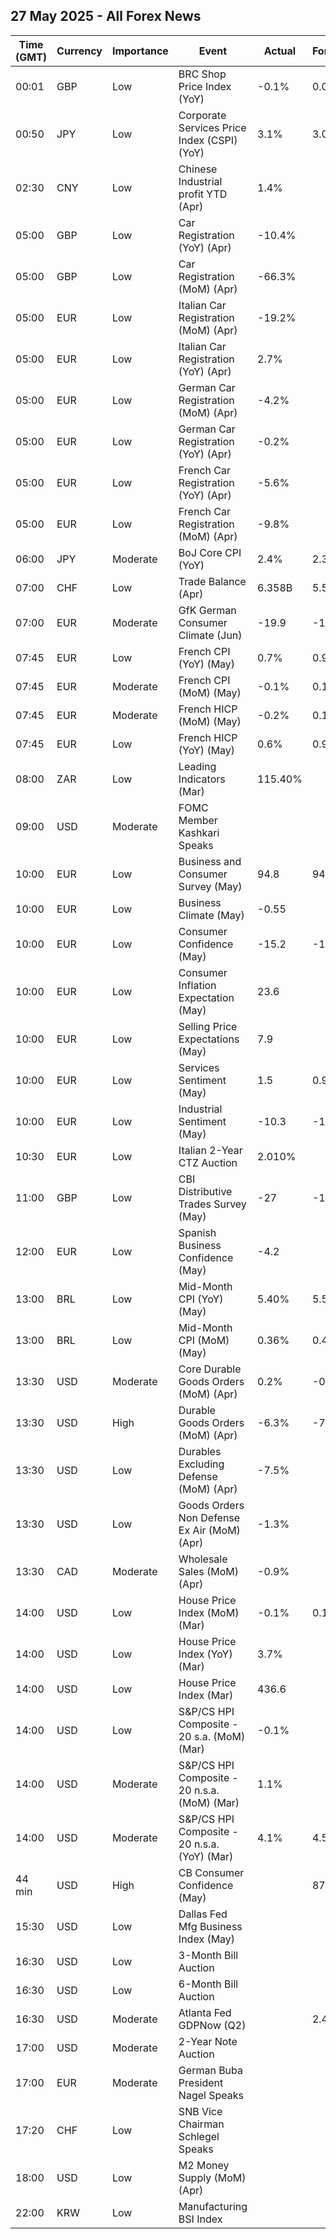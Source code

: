 ## 27 May 2025 - All Forex News

| Time (GMT) | Currency | Importance | Event | Actual | Forecast | Previous |
|------|----------|------------|-------|--------|----------|----------|
| 00:01 | GBP | Low | BRC Shop Price Index (YoY) | -0.1% | 0.0% | -0.1% |
| 00:50 | JPY | Low | Corporate Services Price Index (CSPI) (YoY) | 3.1% | 3.0% | 3.3% |
| 02:30 | CNY | Low | Chinese Industrial profit YTD (Apr) | 1.4% |  | 0.8% |
| 05:00 | GBP | Low | Car Registration (YoY) (Apr) | -10.4% |  | 12.4% |
| 05:00 | GBP | Low | Car Registration (MoM) (Apr) | -66.3% |  | 324.8% |
| 05:00 | EUR | Low | Italian Car Registration (MoM) (Apr) | -19.2% |  | 24.8% |
| 05:00 | EUR | Low | Italian Car Registration (YoY) (Apr) | 2.7% |  | 6.3% |
| 05:00 | EUR | Low | German Car Registration (MoM) (Apr) | -4.2% |  | 24.6% |
| 05:00 | EUR | Low | German Car Registration (YoY) (Apr) | -0.2% |  | -3.9% |
| 05:00 | EUR | Low | French Car Registration (YoY) (Apr) | -5.6% |  | -14.5% |
| 05:00 | EUR | Low | French Car Registration (MoM) (Apr) | -9.8% |  | 8.7% |
| 06:00 | JPY | Moderate | BoJ Core CPI (YoY) | 2.4% | 2.3% | 2.2% |
| 07:00 | CHF | Low | Trade Balance (Apr) | 6.358B | 5.550B | 6.290B |
| 07:00 | EUR | Moderate | GfK German Consumer Climate (Jun) | -19.9 | -19.9 | -20.8 |
| 07:45 | EUR | Low | French CPI (YoY) (May) | 0.7% | 0.9% | 0.8% |
| 07:45 | EUR | Moderate | French CPI (MoM) (May) | -0.1% | 0.1% | 0.6% |
| 07:45 | EUR | Moderate | French HICP (MoM) (May) | -0.2% | 0.1% | 0.7% |
| 07:45 | EUR | Low | French HICP (YoY) (May) | 0.6% | 0.9% | 0.9% |
| 08:00 | ZAR | Low | Leading Indicators (Mar) | 115.40% |  | 114.12% |
| 09:00 | USD | Moderate | FOMC Member Kashkari Speaks |  |  |  |
| 10:00 | EUR | Low | Business and Consumer Survey (May) | 94.8 | 94.0 | 93.8 |
| 10:00 | EUR | Low | Business Climate (May) | -0.55 |  | -0.66 |
| 10:00 | EUR | Low | Consumer Confidence (May) | -15.2 | -15.2 | -16.7 |
| 10:00 | EUR | Low | Consumer Inflation Expectation (May) | 23.6 |  | 29.4 |
| 10:00 | EUR | Low | Selling Price Expectations (May) | 7.9 |  | 10.6 |
| 10:00 | EUR | Low | Services Sentiment (May) | 1.5 | 0.9 | 1.6 |
| 10:00 | EUR | Low | Industrial Sentiment (May) | -10.3 | -11.0 | -11.0 |
| 10:30 | EUR | Low | Italian 2-Year CTZ Auction | 2.010% |  | 2.000% |
| 11:00 | GBP | Low | CBI Distributive Trades Survey (May) | -27 | -18 | -8 |
| 12:00 | EUR | Low | Spanish Business Confidence (May) | -4.2 |  | -4.1 |
| 13:00 | BRL | Low | Mid-Month CPI (YoY) (May) | 5.40% | 5.50% | 5.49% |
| 13:00 | BRL | Low | Mid-Month CPI (MoM) (May) | 0.36% | 0.44% | 0.43% |
| 13:30 | USD | Moderate | Core Durable Goods Orders (MoM) (Apr) | 0.2% | -0.1% | -0.2% |
| 13:30 | USD | High | Durable Goods Orders (MoM) (Apr) | -6.3% | -7.6% | 7.6% |
| 13:30 | USD | Low | Durables Excluding Defense (MoM) (Apr) | -7.5% |  | 9.0% |
| 13:30 | USD | Low | Goods Orders Non Defense Ex Air (MoM) (Apr) | -1.3% |  | 0.3% |
| 13:30 | CAD | Moderate | Wholesale Sales (MoM) (Apr) | -0.9% |  | 0.2% |
| 14:00 | USD | Low | House Price Index (MoM) (Mar) | -0.1% | 0.1% | 0.0% |
| 14:00 | USD | Low | House Price Index (YoY) (Mar) | 3.7% |  | 3.9% |
| 14:00 | USD | Low | House Price Index (Mar) | 436.6 |  | 436.8 |
| 14:00 | USD | Low | S&P/CS HPI Composite - 20 s.a. (MoM) (Mar) | -0.1% |  | 0.4% |
| 14:00 | USD | Moderate | S&P/CS HPI Composite - 20 n.s.a. (MoM) (Mar) | 1.1% |  | 0.7% |
| 14:00 | USD | Moderate | S&P/CS HPI Composite - 20 n.s.a. (YoY) (Mar) | 4.1% | 4.5% | 4.5% |
| 44 min | USD | High | CB Consumer Confidence (May) |  | 87.1 | 86.0 |
| 15:30 | USD | Low | Dallas Fed Mfg Business Index (May) |  |  | -35.8 |
| 16:30 | USD | Low | 3-Month Bill Auction |  |  | 4.285% |
| 16:30 | USD | Low | 6-Month Bill Auction |  |  | 4.140% |
| 16:30 | USD | Moderate | Atlanta Fed GDPNow (Q2) |  | 2.4% | 2.4% |
| 17:00 | USD | Moderate | 2-Year Note Auction |  |  | 3.795% |
| 17:00 | EUR | Moderate | German Buba President Nagel Speaks |  |  |  |
| 17:20 | CHF | Low | SNB Vice Chairman Schlegel Speaks |  |  |  |
| 18:00 | USD | Low | M2 Money Supply (MoM) (Apr) |  |  | 21.76T |
| 22:00 | KRW | Low | Manufacturing BSI Index |  |  | 68 |
